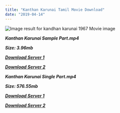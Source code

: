 ```yaml
---
title: "Kanthan Karunai Tamil Movie Download"
date: "2019-04-14"
---
```


![Image result for kandhan karunai 1967 Movie image](https://image.tmdb.org/t/p/w500/eNnavOHe9G11YOMkpK62uPebgpM.jpg)

**_Kanthan Karunai Sample Part.mp4_**

**_Size: 3.96mb_**

**_[Download Server 1](http://b5.wetransfer.vip/files/{fb880f6db0ad663db529f57694c28cccd461c3d4fc624305e324329e3cbfaaa8}20Actor{fb880f6db0ad663db529f57694c28cccd461c3d4fc624305e324329e3cbfaaa8}20Hits{fb880f6db0ad663db529f57694c28cccd461c3d4fc624305e324329e3cbfaaa8}20Collection/Sivaji{fb880f6db0ad663db529f57694c28cccd461c3d4fc624305e324329e3cbfaaa8}20Movies{fb880f6db0ad663db529f57694c28cccd461c3d4fc624305e324329e3cbfaaa8}20Collections/Kanthan{fb880f6db0ad663db529f57694c28cccd461c3d4fc624305e324329e3cbfaaa8}20Karunai{fb880f6db0ad663db529f57694c28cccd461c3d4fc624305e324329e3cbfaaa8}20(1967)/Kanthan{fb880f6db0ad663db529f57694c28cccd461c3d4fc624305e324329e3cbfaaa8}20Karunai{fb880f6db0ad663db529f57694c28cccd461c3d4fc624305e324329e3cbfaaa8}20{fb880f6db0ad663db529f57694c28cccd461c3d4fc624305e324329e3cbfaaa8}20Sample{fb880f6db0ad663db529f57694c28cccd461c3d4fc624305e324329e3cbfaaa8}20HD.mp4)_**

**_[Download Server 2](http://b5.wetransfer.vip/files/{fb880f6db0ad663db529f57694c28cccd461c3d4fc624305e324329e3cbfaaa8}20Actor{fb880f6db0ad663db529f57694c28cccd461c3d4fc624305e324329e3cbfaaa8}20Hits{fb880f6db0ad663db529f57694c28cccd461c3d4fc624305e324329e3cbfaaa8}20Collection/Sivaji{fb880f6db0ad663db529f57694c28cccd461c3d4fc624305e324329e3cbfaaa8}20Movies{fb880f6db0ad663db529f57694c28cccd461c3d4fc624305e324329e3cbfaaa8}20Collections/Kanthan{fb880f6db0ad663db529f57694c28cccd461c3d4fc624305e324329e3cbfaaa8}20Karunai{fb880f6db0ad663db529f57694c28cccd461c3d4fc624305e324329e3cbfaaa8}20(1967)/Kanthan{fb880f6db0ad663db529f57694c28cccd461c3d4fc624305e324329e3cbfaaa8}20Karunai{fb880f6db0ad663db529f57694c28cccd461c3d4fc624305e324329e3cbfaaa8}20{fb880f6db0ad663db529f57694c28cccd461c3d4fc624305e324329e3cbfaaa8}20Sample{fb880f6db0ad663db529f57694c28cccd461c3d4fc624305e324329e3cbfaaa8}20HD.mp4)_**

**_Kanthan Karunai Single Part.mp4_**

**_Size: 576.55mb_**

**_[Download Server 1](http://b5.wetransfer.vip/files/{fb880f6db0ad663db529f57694c28cccd461c3d4fc624305e324329e3cbfaaa8}20Actor{fb880f6db0ad663db529f57694c28cccd461c3d4fc624305e324329e3cbfaaa8}20Hits{fb880f6db0ad663db529f57694c28cccd461c3d4fc624305e324329e3cbfaaa8}20Collection/Sivaji{fb880f6db0ad663db529f57694c28cccd461c3d4fc624305e324329e3cbfaaa8}20Movies{fb880f6db0ad663db529f57694c28cccd461c3d4fc624305e324329e3cbfaaa8}20Collections/Kanthan{fb880f6db0ad663db529f57694c28cccd461c3d4fc624305e324329e3cbfaaa8}20Karunai{fb880f6db0ad663db529f57694c28cccd461c3d4fc624305e324329e3cbfaaa8}20(1967)/Kanthan{fb880f6db0ad663db529f57694c28cccd461c3d4fc624305e324329e3cbfaaa8}20Karunai{fb880f6db0ad663db529f57694c28cccd461c3d4fc624305e324329e3cbfaaa8}20{fb880f6db0ad663db529f57694c28cccd461c3d4fc624305e324329e3cbfaaa8}20Single{fb880f6db0ad663db529f57694c28cccd461c3d4fc624305e324329e3cbfaaa8}20Part{fb880f6db0ad663db529f57694c28cccd461c3d4fc624305e324329e3cbfaaa8}20HD.mp4)_**

**_[Download Server 2](http://b5.wetransfer.vip/files/{fb880f6db0ad663db529f57694c28cccd461c3d4fc624305e324329e3cbfaaa8}20Actor{fb880f6db0ad663db529f57694c28cccd461c3d4fc624305e324329e3cbfaaa8}20Hits{fb880f6db0ad663db529f57694c28cccd461c3d4fc624305e324329e3cbfaaa8}20Collection/Sivaji{fb880f6db0ad663db529f57694c28cccd461c3d4fc624305e324329e3cbfaaa8}20Movies{fb880f6db0ad663db529f57694c28cccd461c3d4fc624305e324329e3cbfaaa8}20Collections/Kanthan{fb880f6db0ad663db529f57694c28cccd461c3d4fc624305e324329e3cbfaaa8}20Karunai{fb880f6db0ad663db529f57694c28cccd461c3d4fc624305e324329e3cbfaaa8}20(1967)/Kanthan{fb880f6db0ad663db529f57694c28cccd461c3d4fc624305e324329e3cbfaaa8}20Karunai{fb880f6db0ad663db529f57694c28cccd461c3d4fc624305e324329e3cbfaaa8}20{fb880f6db0ad663db529f57694c28cccd461c3d4fc624305e324329e3cbfaaa8}20Single{fb880f6db0ad663db529f57694c28cccd461c3d4fc624305e324329e3cbfaaa8}20Part{fb880f6db0ad663db529f57694c28cccd461c3d4fc624305e324329e3cbfaaa8}20HD.mp4)_**
